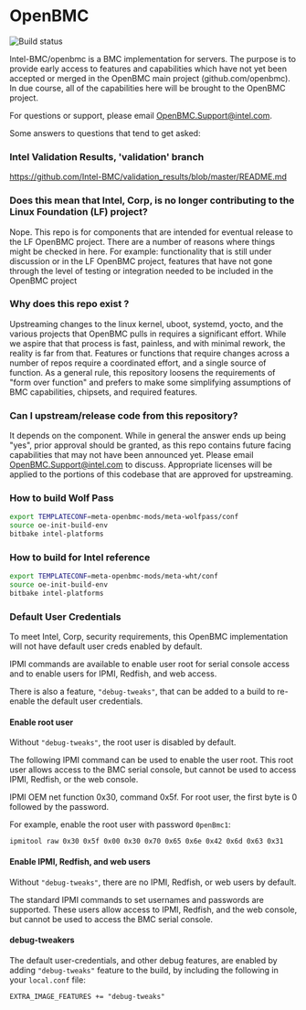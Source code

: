 # OpenBMC

![Build status](https://dev.azure.com/openbmc/OpenBMC/_apis/build/status/Intel-BMC.openbmc?branchName=intel "Build status")

Intel-BMC/openbmc is a BMC implementation for servers. The purpose is to provide
early access to features and capabilities which have not yet been accepted or
merged in the OpenBMC main project (github.com/openbmc). In due course, all of
the capabilities here will be brought to the OpenBMC project.

For questions or support, please email OpenBMC.Support@intel.com.

Some answers to questions that tend to get asked: 

### Intel Validation Results, 'validation' branch

https://github.com/Intel-BMC/validation_results/blob/master/README.md

### Does this mean that Intel, Corp, is no longer contributing to the Linux Foundation (LF) project?

Nope. This repo is for components that are intended for eventual release to
the LF OpenBMC project. There are a number of reasons where things
might be checked in here.  For example: functionality that is still under
discussion or in the LF OpenBMC project, features that have not gone through
the level of testing or integration needed to be included in the OpenBMC
project

### Why does this repo exist ?

Upstreaming changes to the linux kernel, uboot, systemd, yocto, and the various
projects that OpenBMC pulls in requires a significant effort.  While we aspire
that that process is fast, painless, and with minimal rework, the reality is
far from that. Features or functions that require changes across a number
of repos require a coordinated effort, and a single source of function. As a
general rule, this repository loosens the requirements of "form over function"
and prefers to make some simplifying assumptions of BMC capabilities, chipsets,
and required features.

### Can I upstream/release code from this repository?

It depends on the component. While in general the answer ends up
being "yes", prior approval should be granted, as this repo contains future
facing capabilities that may not have been announced yet.  Please email
OpenBMC.Support@intel.com to discuss. Appropriate licenses will be applied to
the portions of this codebase that are approved for upstreaming.

### How to build Wolf Pass
```bash
export TEMPLATECONF=meta-openbmc-mods/meta-wolfpass/conf
source oe-init-build-env
bitbake intel-platforms
```
### How to build for Intel reference
```bash
export TEMPLATECONF=meta-openbmc-mods/meta-wht/conf
source oe-init-build-env
bitbake intel-platforms
```

### Default User Credentials

To meet Intel, Corp, security requirements, this OpenBMC implementation will not have
default user creds enabled by default.

IPMI commands are available to enable user root for serial console access
and to enable users for IPMI, Redfish, and web access.

There is also a feature, `"debug-tweaks"`, that can be added to a build to
re-enable the default user credentials.

#### Enable root user

Without `"debug-tweaks"`, the root user is disabled by default.

The following IPMI command can be used to enable the user root.  This root
user allows access to the BMC serial console, but cannot be used to access
IPMI, Redfish, or the web console.

IPMI OEM net function 0x30, command 0x5f.  For root user, the first byte is
0 followed by the password.

For example, enable the root user with password `0penBmc1`:

```ipmitool raw 0x30 0x5f 0x00 0x30 0x70 0x65 0x6e 0x42 0x6d 0x63 0x31```

#### Enable IPMI, Redfish, and web users

Without `"debug-tweaks"`, there are no IPMI, Redfish, or web users by default.

The standard IPMI commands to set usernames and passwords are supported.
These users allow access to IPMI, Redfish, and the web console, but cannot be
used to access the BMC serial console.

#### debug-tweakers

The default user-credentials, and other debug features, are enabled by
adding `"debug-tweaks"` feature to the build, by including the following
in your `local.conf` file:

```EXTRA_IMAGE_FEATURES += "debug-tweaks"```
